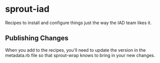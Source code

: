 # sprout-iad

Recipes to install and configure things just the way the IAD team likes it.

## Publishing Changes

When you add to the recipes, you'll need to update the version in the metadata.rb file
so that sprout-wrap knows to bring in your new changes.
